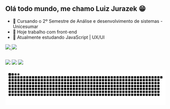 ## Olá todo mundo, me chamo Luiz Jurazek 😁

- 🏫 Cursando o 2º Semestre de Análise e desenvolvimento de sistemas - Unicesumar
- 🔭 Hoje trabalho com front-end
- 🌱 Atualmente estudando JavaScript | UX/UI



<div>
  <a href="beacons.page/luizjurazek">
  <img height="180em" src="https://github-readme-stats.vercel.app/api?username=luizjurazek&show_icons=true&theme=dark&include_all_commits=true&count_private=true"/>
  <img height="100em" src="https://github-readme-stats.vercel.app/api/top-langs/?username=luizjurazek&layout=compact&langs_count=7&theme=dark"/>
</div>

  ##
  
  <div> 
  <a href = "mailto:luizjurazek@gmail.com"><img src="https://img.shields.io/badge/-Gmail-%23333?style=for-the-badge&logo=gmail&logoColor=white" target="_blank"></a>
  <a href="https://www.linkedin.com/in/luizjurazek" target="_blank"><img src="https://img.shields.io/badge/-LinkedIn-%230077B5?style=for-the-badge&logo=linkedin&logoColor=white" target="_blank"></a> 
  <a href="https://instagram.com/jurazek_" target="_blank"><img src="https://img.shields.io/badge/-Instagram-%23E4405F?style=for-the-badge&logo=instagram&logoColor=white" target="_blank"></a>
    
  ![Snake animation](https://github.com/luizjurazek/luizjurazek/blob/output/github-contribution-grid-snake.svg)
 
</div>
